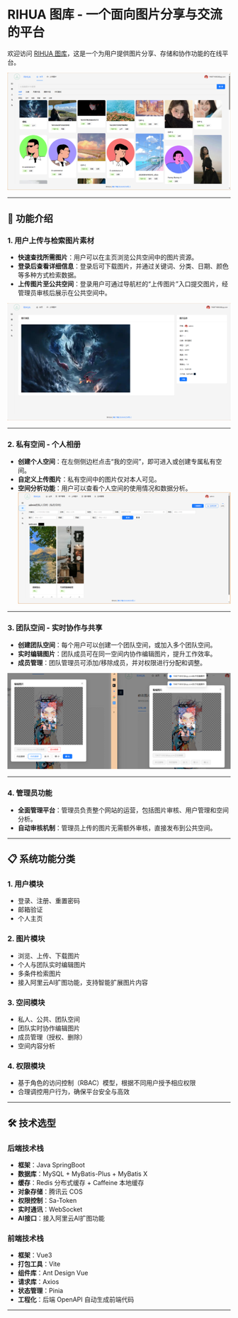# RIHUA 图库 - 一个面向图片分享与交流的平台

欢迎访问 [RIHUA 图库](https://devcraft.online)，这是一个为用户提供图片分享、存储和协作功能的在线平台。

![主页](assets/mainPlatform.png)

---

## 🌟 功能介绍

### 1. 用户上传与检索图片素材
- **快速查找所需图片**：用户可以在主页浏览公共空间中的图片资源。
- **登录后查看详细信息**：登录后可下载图片，并通过关键词、分类、日期、颜色等多种方式检索数据。
- **上传图片至公共空间**：登录用户可通过导航栏的“上传图片”入口提交图片，经管理员审核后展示在公共空间中。

![图片详细](assets/pictureDetailPage.png)

---

### 2. 私有空间 - 个人相册
- **创建个人空间**：在左侧侧边栏点击“我的空间”，即可进入或创建专属私有空间。
- **自定义上传图片**：私有空间中的图片仅对本人可见。
- **空间分析功能**：用户可以查看个人空间的使用情况和数据分析。
![私人空间](assets/img.png)


---

### 3. 团队空间 - 实时协作与共享
- **创建团队空间**：每个用户可以创建一个团队空间，或加入多个团队空间。
- **实时编辑图片**：团队成员可在同一空间内协作编辑图片，提升工作效率。
- **成员管理**：团队管理员可添加/移除成员，并对权限进行分配和调整。

![实时编辑](assets/img1.png)

---

### 4. 管理员功能
- **全面管理平台**：管理员负责整个网站的运营，包括图片审核、用户管理和空间分析。
- **自动审核机制**：管理员上传的图片无需额外审核，直接发布到公共空间。



---

## 📋 系统功能分类

### 1. 用户模块
- 登录、注册、重置密码
- 邮箱验证
- 个人主页

### 2. 图片模块
- 浏览、上传、下载图片
- 个人与团队实时编辑图片
- 多条件检索图片
- 接入阿里云AI扩图功能，支持智能扩展图片内容

### 3. 空间模块
- 私人、公共、团队空间
- 团队实时协作编辑图片
- 成员管理（授权、删除）
- 空间内容分析

### 4. 权限模块
- 基于角色的访问控制（RBAC）模型，根据不同用户授予相应权限
- 合理调控用户行为，确保平台安全与高效

---

## 🛠 技术选型

### 后端技术栈
- **框架**：Java SpringBoot
- **数据库**：MySQL + MyBatis-Plus + MyBatis X
- **缓存**：Redis 分布式缓存 + Caffeine 本地缓存
- **对象存储**：腾讯云 COS
- **权限控制**：Sa-Token
- **实时通讯**：WebSocket
- **AI接口**：接入阿里云AI扩图功能

### 前端技术栈
- **框架**：Vue3
- **打包工具**：Vite
- **组件库**：Ant Design Vue
- **请求库**：Axios
- **状态管理**：Pinia
- **工程化**：后端 OpenAPI 自动生成前端代码

---
